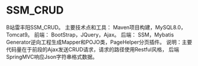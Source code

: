 # SSM_CRUD
B站雷丰阳SSM_CRUD。
主要技术点和工具：
Maven项目构建，MySQL8.0，Tomcat9。
前端：
BootStrap，JQuery，Ajax。
后端：
SSM，Mybatis Generator逆向工程生成Mapper和POJO类，PageHelper分页插件。
说明：主要代码量在于前段的Ajax发送CRUD请求，请求的路径使用Restful风格，
后端SpringMVC响应Json字符串格式数据。
